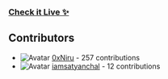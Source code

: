### [Check it Live ✨](https://beupyq.okayniraj.me/)
 





















































## Contributors

- ![Avatar](https://avatars.githubusercontent.com/u/149550225?v=4&s=40) [0xNiru](https://github.com/0xNiru) - 257 contributions
- ![Avatar](https://avatars.githubusercontent.com/u/62104921?v=4&s=40) [iamsatyanchal](https://github.com/iamsatyanchal) - 12 contributions
